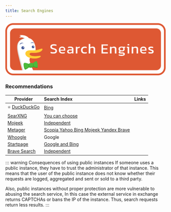 ```yaml
---
title: Search Engines
---
```


![Cover](../../assets/search-engines.png)
<!-- **<div style="display: flex; flex-direction: row; align-items: center;"><div class="i-mdi-server mr-1" /> - Public Instances</div>** -->

### Recommendations

| Provider | Search Index | Links |
| --- | :-- | :-- |
| :star: [DuckDuckGo](https://duckduckgo.com/) | <a href="https://help.duckduckgo.com/results/sources">Bing</a> | <div style="display: flex; flex-direction: row; align-items: center;">[<div class="i-simple-icons-torbrowser text-[16px] ml-[2px]" style="margin-right: 5px;"></div>](https://duckduckgogg42xjoc72x3sjasowoarfbgcmvfimaftt6twagswzczad.onion/)[<div class="i-mdi-shield-link-variant-outline text-xl"></div>](https://duckduckgo.com/privacy)</div> |
| [SearXNG](https://docs.searxng.org/) | <a href="https://docs.searxng.org/user/configured_engines.html#configured-engines">You can choose</a> | <div style="display: flex; flex-direction: row; align-items: center;">[<div class="i-mdi-server text-[16px] mr-[5px]"></div>](https://searx.space/) [<div class="i-mdi-github text-xl" />](https://github.com/searxng/searxng/tree/master)</div> |
| [Mojeek](https://mojeek.com/) | <a href="https://www.mojeek.com/about/why-mojeek">Independent</a> | [<div class="i-mdi-shield-link-variant-outline text-xl ml-[-2px]"></div>](https://www.mojeek.com/about/privacy/) |
| [Metager](https://metager.org) | [Scopia Yahoo Bing Mojeek Yandex Brave](https://metager.org/search-engine) | <div style="display: flex; flex-direction: row; align-items: center;">[<div class="i-simple-icons-torbrowser text-[16px] mr-[5px]"></div>](http://metagerv65pwclop2rsfzg4jwowpavpwd6grhhlvdgsswvo6ii4akgyd.onion/en-US) [<div class="i-mdi-gitlab text-xl mr-[5px]"></div>](https://gitlab.metager.de/open-source/MetaGer) [<div class="i-mdi-shield-link-variant-outline text-xl"></div>](https://metager.org/datenschutz)</div> |
| [Whoogle](https://github.com/benbusby/whoogle-search) | Google | <div style="display: flex; flex-direction: row; align-items: center;">[<div class="i-mdi-server text-[16px] ml-[-1px] mr-[5px]"></div>](https://github.com/benbusby/whoogle-search#public-instances) [<div class="i-mdi-github text-xl" />](https://github.com/benbusby/whoogle-search)</div> |
| [Startpage](https://startpage.com/) | <a href="https://support.startpage.com/hc/articles/4522435533844-What-is-the-relationship-between-Startpage-and-your-search-partners-like-Google-and-Microsoft-Bing">Google and Bing</a> | <div style="display: flex; flex-direction: row; align-items: center;">[<div class="i-simple-icons-torbrowser text-[16px] ml-[-2px]" style="margin-right: 5px;"></div>](https://startpagel6srwcjlue4zgq3zevrujfaow726kjytqbbjyrswwmjzcqd.onion/)[<div class="i-mdi-shield-link-variant-outline text-xl"></div>](https://startpage.com/en/privacy-policy)</div> |
| [Brave Search](https://search.brave.com/) | <a href="https://brave.com/blog/search-independence/">Independent</a> | <div style="display: flex; flex-direction: row; align-items: center;">[<div class="i-simple-icons-torbrowser text-[16px] ml-[-2px]" style="margin-right: 5px;"></div>](https://search.brave4u7jddbv7cyviptqjc7jusxh72uik7zt6adtckl5f4nwy2v72qd.onion/)[<div class="i-mdi-shield-link-variant-outline text-xl"></div>](https://search.brave.com/help/privacy-policy)</div> |

::: warning Consequences of using public instances
If someone uses a public instance, they have to trust the administrator of that instance. This means that the user of the public instance does not know whether their requests are logged, aggregated and sent or sold to a third party.

Also, public instances without proper protection are more vulnerable to abusing the search service, In this case the external service in exchange returns CAPTCHAs or bans the IP of the instance. Thus, search requests return less results.
:::